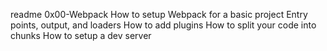 readme 0x00-Webpack How to setup Webpack for a basic project
Entry points, output, and loaders
How to add plugins
How to split your code into chunks
How to setup a dev server
